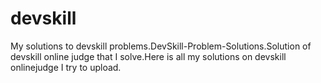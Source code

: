 # devskill
My solutions to devskill problems.DevSkill-Problem-Solutions.Solution of devskill online judge that I solve.Here is all my solutions on devskill onlinejudge I try to upload. 
